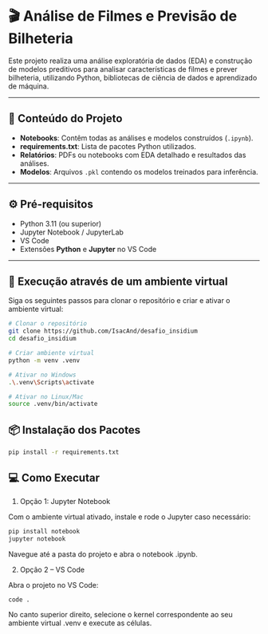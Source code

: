 # 🎬 Análise de Filmes e Previsão de Bilheteria

Este projeto realiza uma análise exploratória de dados (EDA) e construção de modelos preditivos para analisar características de filmes e prever bilheteria, utilizando Python, bibliotecas de ciência de dados e aprendizado de máquina.

---

## 📝 Conteúdo do Projeto

- **Notebooks**: Contêm todas as análises e modelos construídos (`.ipynb`).
- **requirements.txt**: Lista de pacotes Python utilizados.
- **Relatórios**: PDFs ou notebooks com EDA detalhado e resultados das análises.
- **Modelos**: Arquivos `.pkl` contendo os modelos treinados para inferência.

---

## ⚙️ Pré-requisitos

- Python 3.11 (ou superior)
- Jupyter Notebook / JupyterLab
- VS Code 
- Extensões **Python** e **Jupyter** no VS Code

---

## 🚀 Execução através de um ambiente virtual

Siga os seguintes passos para clonar o repositório e criar e ativar o ambiente virtual:

```bash
# Clonar o repositório
git clone https://github.com/IsacAnd/desafio_insidium
cd desafio_insidium
```

```bash
# Criar ambiente virtual
python -m venv .venv

# Ativar no Windows
.\.venv\Scripts\activate

# Ativar no Linux/Mac
source .venv/bin/activate
```

## 📦 Instalação dos Pacotes

```bash
pip install -r requirements.txt
```

## 💻 Como Executar

1. Opção 1: Jupyter Notebook

Com o ambiente virtual ativado, instale e rode o Jupyter caso necessário:

```bash
pip install notebook
jupyter notebook
```

Navegue até a pasta do projeto e abra o notebook .ipynb.

2. Opção 2 – VS Code

Abra o projeto no VS Code:

```bash
code .
```

No canto superior direito, selecione o kernel correspondente ao seu ambiente virtual .venv e execute as células.






